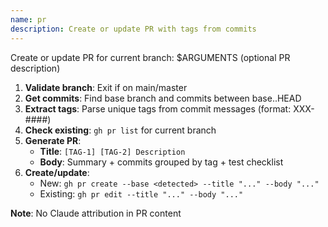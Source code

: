 ```yaml
---
name: pr
description: Create or update PR with tags from commits
---
```


Create or update PR for current branch: $ARGUMENTS (optional PR description)

1. **Validate branch**: Exit if on main/master
2. **Get commits**: Find base branch and commits between base..HEAD
3. **Extract tags**: Parse unique tags from commit messages (format: XXX-####)
4. **Check existing**: `gh pr list` for current branch
5. **Generate PR**:
   - **Title**: `[TAG-1] [TAG-2] Description`
   - **Body**: Summary + commits grouped by tag + test checklist
6. **Create/update**:
   - New: `gh pr create --base <detected> --title "..." --body "..."`
   - Existing: `gh pr edit --title "..." --body "..."`

**Note**: No Claude attribution in PR content